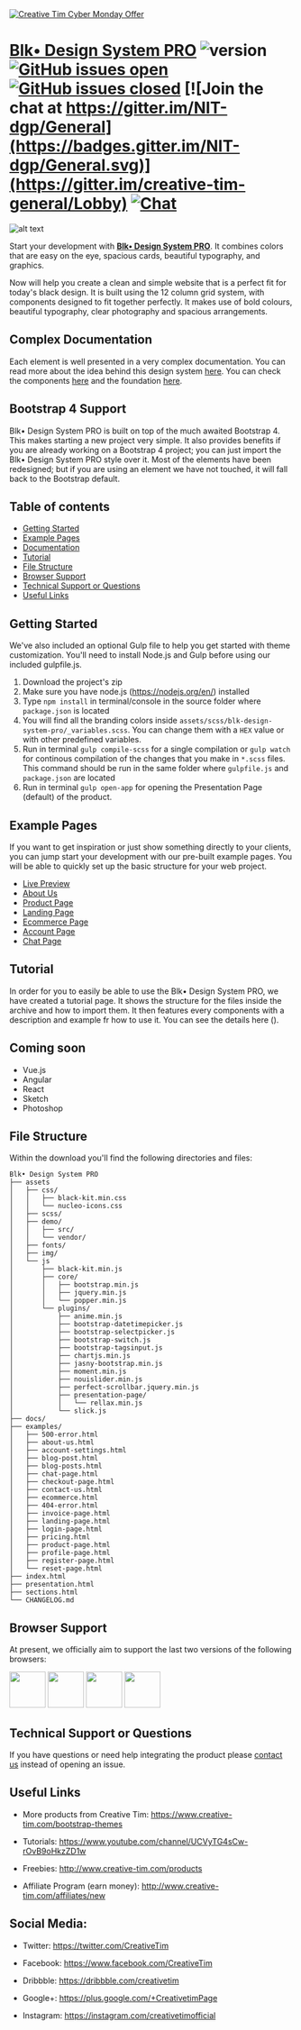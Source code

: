 <a href="https://www.creative-tim.com/campaign?utm_medium=social&utm_source=github&utm_campaign=cm-readme-2020">
<img border="0" alt="Creative Tim Cyber Monday Offer" src="https://s3.amazonaws.com/creativetim_bucket/tim_static_images/cm-github-banner.jpg" >
</a>



# [Blk• Design System PRO](http://demos.creative-tim.com/blk-design-system-pro/index.html)  ![version](https://img.shields.io/badge/version-1.0.0-blue.svg)  [![GitHub issues open](https://img.shields.io/github/issues/creativetimofficial/ct-material-kit-pro.svg?maxAge=2592000)](https://github.com/creativetimofficial/ct-blk-design-system-pro/issues?q=is%3Aopen+is%3Aissue) [![GitHub issues closed](https://img.shields.io/github/issues-closed-raw/creativetimofficial/ct-material-kit-pro.svg?maxAge=2592000)](https://github.com/creativetimofficial/ct-blk-design-system-pro/issues?q=is%3Aissue+is%3Aclosed) [![Join the chat at https://gitter.im/NIT-dgp/General](https://badges.gitter.im/NIT-dgp/General.svg)](https://gitter.im/creative-tim-general/Lobby) [![Chat](https://img.shields.io/badge/chat-on%20discord-7289da.svg)](https://discord.gg/E4aHAQy)


![alt text](https://raw.githubusercontent.com/creativetimofficial/public-assets/master/blk-design-system-pro/opt_blkp_thumbnail.jpg "Blk• Design System PRO")

Start your development with **[Blk• Design  System PRO](http://demos.creative-tim.com/blk-design-system-pro/index.html)**. It combines colors that are easy on the eye, spacious cards, beautiful typography, and graphics.

Now will help you create a clean and simple website that is a perfect fit for today's black design. It is built using the 12 column grid system, with components designed to fit together perfectly. It makes use of bold colours, beautiful typography, clear photography and spacious arrangements.

## Complex Documentation

Each element is well presented in a very complex documentation. You can read more about the idea behind this design system [here](http://demos.creative-tim.com/blk-design-system-pro/docs/1.0/getting-started/overview.html). You can check the components [here](http://demos.creative-tim.com/blk-design-system-pro/docs/1.0/components/alerts.html) and the foundation [here](http://demos.creative-tim.com/blk-design-system-pro/docs/1.0/foundation/colors.html).

## Bootstrap 4 Support

Blk• Design System PRO is built on top of the much awaited Bootstrap 4. This makes starting a new project very simple. It also provides benefits if you are already working on a Bootstrap 4 project; you can just import the Blk• Design System PRO style over it. Most of the elements have been redesigned; but if you are using an element we have not touched, it will fall back to the Bootstrap default.

## Table of contents

-   [Getting Started](#getting-started)
-   [Example Pages](#example-pages)
-   [Documentation](#complex-documentation)
-   [Tutorial](#tutorial)
-   [File Structure](#file-structure)
-   [Browser Support](#browser-support)
-   [Technical Support or Questions](#technical-support-or-questions)
-   [Useful Links](#useful-links)

## Getting Started

We've also included an optional Gulp file to help you get started with theme customization. You'll need to install Node.js and Gulp before using our included gulpfile.js.

1.  Download the project's zip
2.  Make sure you have node.js (<https://nodejs.org/en/>) installed
3.  Type `npm install` in terminal/console in the source folder where `package.json` is located
4.  You will find all the branding colors inside `assets/scss/blk-design-system-pro/_variables.scss`. You can change them with a `HEX` value or with other predefined variables.
5.  Run in terminal `gulp compile-scss` for a single compilation or `gulp watch` for continous compilation of the changes that you make in `*.scss` files. This command should be run in the same folder where `gulpfile.js` and `package.json` are located
6.  Run in terminal `gulp open-app` for opening the Presentation Page (default) of the product.

## Example Pages

If you want to get inspiration or just show something directly to your clients, you can jump start your development with our pre-built example pages. You will be able to quickly set up the basic structure for your web project.

-   [Live Preview](http://demos.creative-tim.com/blk-design-system-pro/index.html)
-   [About Us](http://demos.creative-tim.com/blk-design-system-pro/examples/about-us.html)
-   [Product Page](http://demos.creative-tim.com/blk-design-system-pro/examples/product-page.html)
-   [Landing Page](http://demos.creative-tim.com/blk-design-system-pro/examples/landing-page.html)
-   [Ecommerce Page](http://demos.creative-tim.com/blk-design-system-pro/examples/ecommerce.html)
-   [Account Page](http://demos.creative-tim.com/blk-design-system-pro/examples/account-settings.html)
-   [Chat Page](http://demos.creative-tim.com/blk-design-system-pro/examples/chat-page.html)


## Tutorial

In order for you to easily be able to use the Blk• Design System PRO, we have created a tutorial page. It shows the structure for the files inside the archive and how to import them. It then features every components with a description and example fr how to use it. You can see the details here ().

## Coming soon

-   Vue.js
-   Angular
-   React
-   Sketch
-   Photoshop

## File Structure

Within the download you'll find the following directories and files:

    Blk• Design System PRO
    ├── assets
    │   ├── css/
    │   │   ├── black-kit.min.css
    │   │   └── nucleo-icons.css
    │   ├── scss/
    │   ├── demo/
    │   │   ├── src/
    │   │   └── vendor/
    │   ├── fonts/
    │   ├── img/
    │   └── js
    │       ├── black-kit.min.js
    │       ├── core/
    │       │   ├── bootstrap.min.js
    │       │   ├── jquery.min.js
    │       │   └── popper.min.js
    │       └── plugins/
    │           ├── anime.min.js
    │           ├── bootstrap-datetimepicker.js
    │           ├── bootstrap-selectpicker.js
    │           ├── bootstrap-switch.js
    │           ├── bootstrap-tagsinput.js
    │           ├── chartjs.min.js
    │           ├── jasny-bootstrap.min.js
    │           ├── moment.min.js
    │           ├── nouislider.min.js
    │           ├── perfect-scrollbar.jquery.min.js
    │           ├── presentation-page/
    │           │   └── rellax.min.js
    │           └── slick.js
    ├── docs/
    ├── examples/
    │   ├── 500-error.html
    │   ├── about-us.html
    │   ├── account-settings.html
    │   ├── blog-post.html
    │   ├── blog-posts.html
    │   ├── chat-page.html
    │   ├── checkout-page.html
    │   ├── contact-us.html
    │   ├── ecommerce.html
    │   ├── 404-error.html
    │   ├── invoice-page.html
    │   ├── landing-page.html
    │   ├── login-page.html
    │   ├── pricing.html
    │   ├── product-page.html
    │   ├── profile-page.html
    │   ├── register-page.html
    │   └── reset-page.html
    ├── index.html
    ├── presentation.html
    ├── sections.html
    └── CHANGELOG.md

## Browser Support

At present, we officially aim to support the last two versions of the following browsers:

<img src="https://s3.amazonaws.com/creativetim_bucket/github/browser/chrome.png" width="64" height="64"> <img src="https://s3.amazonaws.com/creativetim_bucket/github/browser/firefox.png" width="64" height="64"> <img src="https://s3.amazonaws.com/creativetim_bucket/github/browser/edge.png" width="64" height="64"> <img src="https://s3.amazonaws.com/creativetim_bucket/github/browser/safari.png" width="64" height="64">

## Technical Support or Questions

If you have questions or need help integrating the product please [contact us](https://www.creative-tim.com/contact-us) instead of opening an issue.

## Useful Links

-   More products from Creative Tim: <https://www.creative-tim.com/bootstrap-themes>

-   Tutorials: <https://www.youtube.com/channel/UCVyTG4sCw-rOvB9oHkzZD1w>

-   Freebies: <http://www.creative-tim.com/products>

-   Affiliate Program (earn money): <http://www.creative-tim.com/affiliates/new>

## Social Media:

-   Twitter: <https://twitter.com/CreativeTim>

-   Facebook: <https://www.facebook.com/CreativeTim>

-   Dribbble: <https://dribbble.com/creativetim>

-   Google+: <https://plus.google.com/+CreativetimPage>

-   Instagram: <https://instagram.com/creativetimofficial>

[changelog]: ./CHANGELOG.md

[license]: ./LICENSE

[version-badge]: https://img.shields.io/badge/version-1.0.0-blue.svg

[license-badge]: https://img.shields.io/badge/license-MIT-blue.svg
